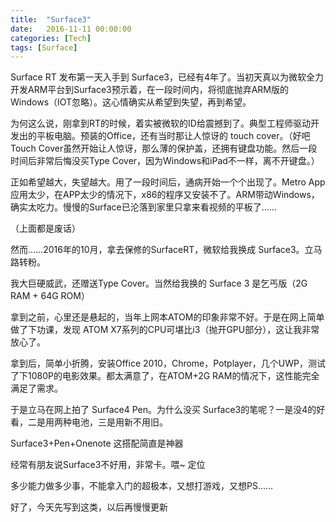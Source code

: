 ```yaml
---
title:  "Surface3"
date:   2016-11-11 00:00:00
categories: [Tech]
tags: [Surface]
---
```


Surface RT 发布第一天入手到 Surface3，已经有4年了。当初天真以为微软全力开发ARM平台到Surface3预示着，在一段时间内，将彻底抛弃ARM版的Windows（IOT忽略）。这心情确实从希望到失望，再到希望。

为何这么说，刚拿到RT的时候，着实被微软的ID给震撼到了。典型工程师驱动开发出的平板电脑。预装的Office，还有当时那让人惊讶的 touch cover。（好吧 Touch Cover虽然开始让人惊讶，那么薄的保护盖，还拥有键盘功能。然后一段时间后非常后悔没买Type Cover，因为Windows和iPad不一样，离不开键盘。）

正如希望越大，失望越大。用了一段时间后，通病开始一个个出现了。Metro App应用太少，在APP太少的情况下，x86的程序又安装不了。ARM带动Windows，确实太吃力。慢慢的Surface已沦落到家里只拿来看视频的平板了……

（上面都是废话）

然而……2016年的10月，拿去保修的SurfaceRT，微软给我换成 Surface3。立马路转粉。

我大巨硬威武，还赠送Type Cover。当然给我换的 Surface 3 是乞丐版（2G RAM + 64G ROM）

拿到之前，心里还是悬起的，当年上网本ATOM的印象非常不好。于是在网上简单做了下功课，发现 ATOM X7系列的CPU可堪比i3（抛开GPU部分），这让我非常放心了。

拿到后，简单小折腾，安装Office 2010，Chrome，Potplayer，几个UWP，测试了下1080P的电影效果。都太满意了，在ATOM+2G RAM的情况下，这性能完全满足了需求。

于是立马在网上拍了 Surface4 Pen。为什么没买 Surface3的笔呢？一是没4的好看，二是用两种电池，三是用新不用旧。

Surface3+Pen+Onenote 这搭配简直是神器

经常有朋友说Surface3不好用，非常卡。喂~ 定位

多少能力做多少事，不能拿入门的超极本，又想打游戏，又想PS……

好了，今天先写到这类，以后再慢慢更新
